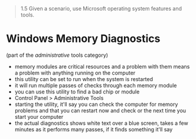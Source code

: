 > 1.5 Given a scenario, use Microsoft operating system features and tools. 

# Windows Memory Diagnostics
(part of the *administrative* tools category)

- memory modules are critical resources and a problem with them means a problem with anything running on the computer
- this utility can be set to run when the system is restarted 
- it will run multiple passes of checks through each memory module 
- you can use this utility to find a bad chip or module
- Control Panel > Administrative Tools
- starting the utility, it'll say you can check the computer for memory problems and that you can restart now and check or the next time you start your computer 
- the actual diagnostics shows white text over a blue screen, takes a few minutes as it performs many passes, if it finds something it'll say